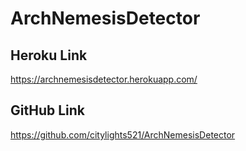 # ArchNemesisDetector


## Heroku Link
https://archnemesisdetector.herokuapp.com/

## GitHub Link
https://github.com/citylights521/ArchNemesisDetector


